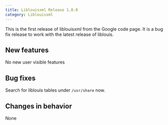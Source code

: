 ```yaml
---
title: Liblouisxml Release 1.8.0
category: Liblouisxml
---
```


This is the first release of liblouisxml from the Google code page. It is a bug fix release to work with the latest release of liblouis.

## New features

No new user visible features

## Bug fixes

Search for liblouis tables under `/usr/share` now.

## Changes in behavior

None
